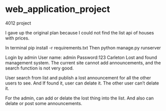 # web_application_project
4012 project

I gave up the original plan because I could not find the list api of houses with prices.

In terminal pip install -r requirements.txt Then python manage.py runserver

Login by admin
User name: admin
Password:123
Carleton Lost and found management system. The current site cannot add announcements, and the search function is not very good.

User search from list and publish a lost announcement for all the other users to see. And If found it, user can delate it. The other user can’t delate it.

For the admin, can add or delate the lost thing into the list. And also can delate or post some announcements.
